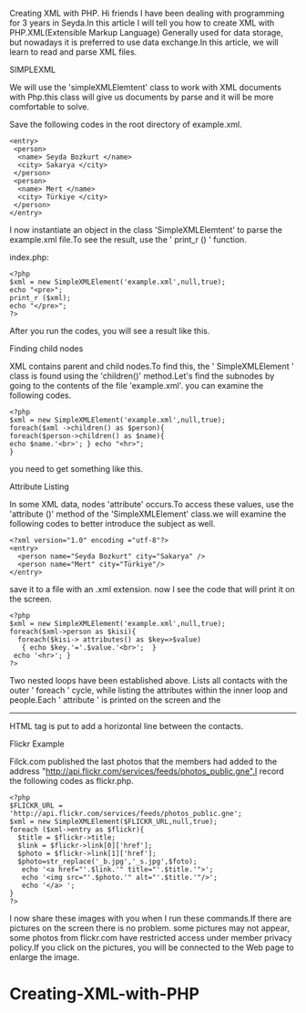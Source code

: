Creating XML with PHP. 
Hi friends I have been dealing with programming for 3 years in Seyda.In this article I will tell you how to create XML with PHP.XML(Extensible Markup Language) Generally used for data storage, but nowadays it is preferred to use data exchange.In this article, we will learn to read and parse XML files.


SIMPLEXML


We will use the 'simpleXMLElemtent' class to work with XML documents with Php.this class will give us documents by parse and it will be more comfortable to solve.

Save the following codes in the root directory of example.xml.

	<entry>
	 <person>
	  <name> Seyda Bozkurt </name>
	  <city> Sakarya </city>
	 </person>
	 <person>
	  <name> Mert </name>
	  <city> Türkiye </city>
	 </person>
	</entry>

I now instantiate an object in the class 'SimpleXMLElemtent' to parse the example.xml file.To see the result, use the ' print_r () ' function.

index.php:

	<?php
	$xml = new SimpleXMLElement('example.xml',null,true);
	echo "<pre>";
	print_r ($xml);
	echo "</pre>";
	?>

After you run the codes, you will see a result like this.


Finding child nodes

XML contains parent and child nodes.To find this, the ' SimpleXMLElement ' class is found using the 'children()' method.Let's find the subnodes by going to the contents of the file 'example.xml'. you can examine the following codes.

	<?php
	$xml = new SimpleXMLElement('example.xml',null,true);
	foreach($xml ->children() as $person){
	foreach($person->children() as $name){
	echo $name.'<br>'; } echo "<hr>";
	}


you need to get something like this.


Attribute Listing

In some XML data, nodes 'attribute' occurs.To access these values, use the 'attribute ()' method of the 'SimpleXMLElement' class.we will examine the following codes to better introduce the subject as well.

	<?xml version="1.0" encoding ="utf-8"?>
	<entry>
	  <person name="Seyda Bozkurt" city="Sakarya" />
	  <person name="Mert" city="Türkiye"/>
	</entry>

save it to a file with an .xml extension. now I see the code that will print it on the screen.


	<?php
	$xml = new SimpleXMLElement('example.xml',null,true);
	foreach($xml->person as $kisi){
	  foreach($kisi-> attributes() as $key=>$value)
	   { echo $key.'='.$value.'<br>';  }  
	 echo '<hr>'; }
	?>


Two nested loops have been established above. Lists all contacts with the outer ' foreach ' cycle, while listing the attributes within the inner loop and people.Each ' attribute ' is printed on the screen and the <hr> HTML tag is put to add a horizontal line between the contacts.


Flickr Example


Filck.com published the last photos that the members had added to the address "http://api.flickr.com/services/feeds/photos_public.gne".I record the following codes as flickr.php.


	<?php
	$FLICKR_URL = 'http://api.flickr.com/services/feeds/photos_public.gne';
	$xml = new SimpleXMLElement($FLICKR_URL,null,true);
	foreach ($xml->entry as $flickr){
	  $title = $flickr->title;
	  $link = $flickr->link[0]['href'];
	  $photo = $flickr->link[1]['href'];
	  $photo=str_replace('_b.jpg','_s.jpg',$foto);
	   echo '<a href="'.$link.'" title="'.$title.'">';
	   echo '<img src="'.$photo.'" alt="'.$title.'"/>';
	   echo '</a> ';
	}
	?>


I now share these images with you when I run these commands.If there are pictures on the screen there is no problem.
some pictures may not appear, some photos from flickr.com have restricted access under member privacy policy.If you click on the pictures, you will be connected to the Web page to enlarge the image.
# Creating-XML-with-PHP
